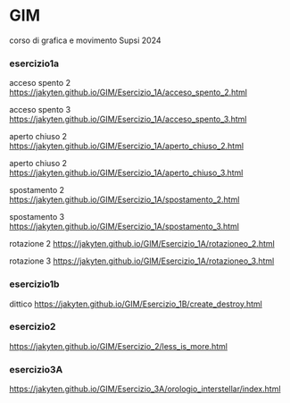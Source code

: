 # GIM
corso di grafica e movimento Supsi 2024
### esercizio1a
acceso spento 2
https://jakyten.github.io/GIM/Esercizio_1A/acceso_spento_2.html

acceso spento 3
https://jakyten.github.io/GIM/Esercizio_1A/acceso_spento_3.html

aperto chiuso 2
https://jakyten.github.io/GIM/Esercizio_1A/aperto_chiuso_2.html

aperto chiuso 2
https://jakyten.github.io/GIM/Esercizio_1A/aperto_chiuso_3.html

spostamento 2
https://jakyten.github.io/GIM/Esercizio_1A/spostamento_2.html

spostamento 3
https://jakyten.github.io/GIM/Esercizio_1A/spostamento_3.html

rotazione 2
https://jakyten.github.io/GIM/Esercizio_1A/rotazioneo_2.html

rotazione 3
https://jakyten.github.io/GIM/Esercizio_1A/rotazioneo_3.html


### esercizio1b
dittico
https://jakyten.github.io/GIM/Esercizio_1B/create_destroy.html


### esercizio2
https://jakyten.github.io/GIM/Esercizio_2/less_is_more.html


### esercizio3A
https://jakyten.github.io/GIM/Esercizio_3A/orologio_interstellar/index.html



